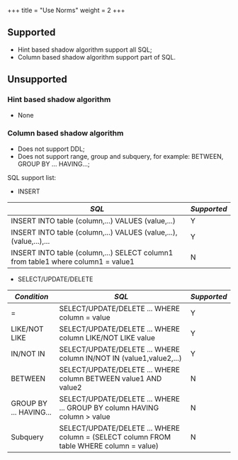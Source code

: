 +++
title = "Use Norms"
weight = 2
+++

## Supported

* Hint based shadow algorithm support all SQL;
* Column based shadow algorithm support part of SQL.

## Unsupported

### Hint based shadow algorithm

* None

### Column based shadow algorithm

* Does not support DDL;
* Does not support range, group and subquery, for example: BETWEEN, GROUP BY ... HAVING...;

SQL support list:

- INSERT

| *SQL*                                                                            | *Supported*  |
| -------------------------------------------------------------------------------- | ------------ |
| INSERT INTO table (column,...) VALUES (value,...)                                |  Y           |
| INSERT INTO table (column,...) VALUES (value,...),(value,...),...                |  Y           |
| INSERT INTO table (column,...) SELECT column1 from table1 where column1 = value1 |  N           |

- SELECT/UPDATE/DELETE

| *Condition*            | *SQL*                                                                                   | *Supported* |
| ---------------------- | --------------------------------------------------------------------------------------- | ----------- |
| =                      | SELECT/UPDATE/DELETE ... WHERE column = value                                           | Y           |
| LIKE/NOT LIKE          | SELECT/UPDATE/DELETE ... WHERE column LIKE/NOT LIKE value                               | Y           |
| IN/NOT IN              | SELECT/UPDATE/DELETE ... WHERE column IN/NOT IN (value1,value2,...)                     | Y           |
| BETWEEN                | SELECT/UPDATE/DELETE ... WHERE column BETWEEN value1 AND value2                         | N           |
| GROUP BY ... HAVING... | SELECT/UPDATE/DELETE ... WHERE ... GROUP BY column HAVING column > value                | N           |
| Subquery               | SELECT/UPDATE/DELETE ... WHERE column = (SELECT column FROM table WHERE column = value) | N           |
